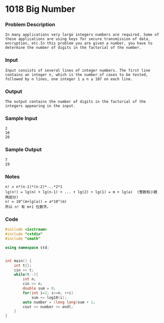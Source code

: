 # 1018 Big Number

### **Problem Description**

```
In many applications very large integers numbers are required. Some of these applications are using keys for secure transmission of data, encryption, etc.In this problem you are given a number, you have to determine the number of digits in the factorial of the number.
```

### **Input**

```
Input consists of several lines of integer numbers. The first line contains an integer n, which is the number of cases to be tested, followed by n lines, one integer 1 ≤ n ≤ 107 on each line.
```

### **Output**

```
The output contains the number of digits in the factorial of the integers appearing in the input.
```

### **Sample Input**

```
2
10
20
```

### **Sample Output**

```
7
19
```

### Notes

```
n! = n*(n-1)*(n-2)*...*2*1
lg(n!) = lg(n) + lg(n-1) + ... + lg(2) + lg(1) = m + lg(a)	(整数和小数两部分)
n! = 10^(m+lg(a)) = a*10^(m)
所以 n! 有 m+1 位数字。
```

### Code

```c++
#include <iostream>
#include "cstdio"
#include "cmath"

using namespace std;


int main() {
    int t{};
    cin >> t;
    while(t--){
        int n;
        cin >> n;
        double sum = 0;
        for(int i=2; i<=n; ++i)
            sum += log10(i);
        auto number = (long long)sum + 1;
        cout << number << endl;
    }
}
```


